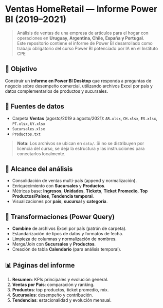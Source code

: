 # Ventas HomeRetail — Informe Power BI (2019–2021)

> Análisis de ventas de una empresa de artículos para el hogar con operaciones en **Uruguay, Argentina, Chile, España y Portugal**.  
> Este repositorio contiene el informe de Power BI desarrollado como trabajo obligatorio del curso Power BI potenciado por IA en el Instituto CPE

## 🎯 Objetivo
Construir un **informe en Power BI Desktop** que responda a preguntas de negocio sobre desempeño comercial, utilizando archivos Excel por país y datos complementarios de productos y sucursales.

## 📁 Fuentes de datos
- Carpeta **Ventas** (agosto/2019 a agosto/2021): `AR.xlsx`, `CH.xlsx`, `ES.xlsx`, `PT.xlsx`, `UY.xlsx`
- `Sucursales.xlsx`
- `Productos.txt`

> **Nota:** Los archivos se ubican en `data/`. Si no se distribuyen por licencia del curso, se deja la estructura y las instrucciones para conectarlos localmente.

## 🧩 Alcance del análisis
- Consolidación de ventas multi-país (append y normalización).
- Enriquecimiento con **Sucursales** y **Productos**.
- Métricas base: **Ingresos**, **Unidades**, **Tickets**, **Ticket Promedio**, **Top Productos/Países**, **Tendencia temporal**.
- Visualizaciones por **país**, **sucursal** y **categoría**.

## 🔧 Transformaciones (Power Query)
- **Combine** de archivos Excel por país (patrón de carpeta).
- Estandarización de tipos de datos y formatos de fecha.
- Limpieza de columnas y normalización de nombres.
- Merge/Join con **Sucursales** y **Productos**.
- Creación de tabla **Calendario** (para análisis temporal).

## 📊 Páginas del informe
1. **Resumen**: KPIs principales y evolución general.
2. **Ventas por País**: comparación y ranking.
3. **Productos**: top productos, ticket promedio, mix.
4. **Sucursales**: desempeño y contribución.
5. **Tendencias**: estacionalidad y evolución mensual.


